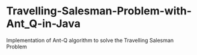 Travelling-Salesman-Problem-with-Ant_Q-in-Java
==============================================

Implementation of Ant-Q algorithm to solve the Travelling Salesman Problem